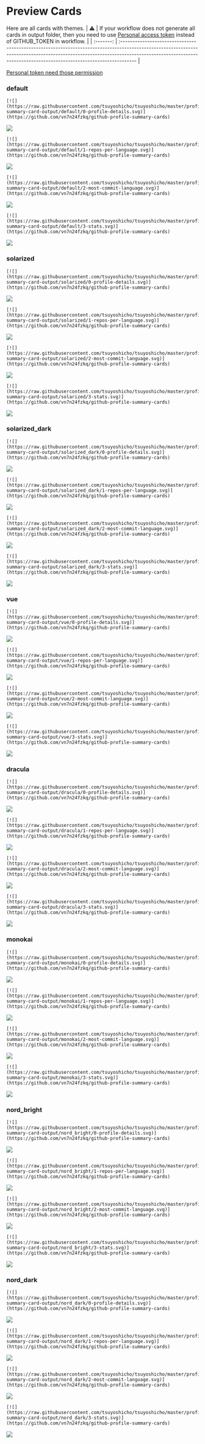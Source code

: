 
# Preview Cards

Here are all cards with themes.
| :warning: | If your workflow does not generate all cards in output folder, then you need to use [Personal access token](https://docs.github.com/en/actions/configuring-and-managing-workflows/creating-and-storing-encrypted-secrets) instead of GITHUB_TOKEN in workflow. |
| :-------: | :------------------------------------------------------------------------------------------------------------------------------------------------------------------------------------------------------------------------------------------------ |

[Personal token need those permission](https://github.com/vn7n24fzkq/github-profile-summary-cards/wiki/Personal-access-token-permissions)


### default


```
[![](https://raw.githubusercontent.com/tsuyoshicho/tsuyoshicho/master/profile-summary-card-output/default/0-profile-details.svg)](https://github.com/vn7n24fzkq/github-profile-summary-cards)
```
![](https://raw.githubusercontent.com/tsuyoshicho/tsuyoshicho/master/profile-summary-card-output/default/0-profile-details.svg)


```
[![](https://raw.githubusercontent.com/tsuyoshicho/tsuyoshicho/master/profile-summary-card-output/default/1-repos-per-language.svg)](https://github.com/vn7n24fzkq/github-profile-summary-cards)
```
![](https://raw.githubusercontent.com/tsuyoshicho/tsuyoshicho/master/profile-summary-card-output/default/1-repos-per-language.svg)


```
[![](https://raw.githubusercontent.com/tsuyoshicho/tsuyoshicho/master/profile-summary-card-output/default/2-most-commit-language.svg)](https://github.com/vn7n24fzkq/github-profile-summary-cards)
```
![](https://raw.githubusercontent.com/tsuyoshicho/tsuyoshicho/master/profile-summary-card-output/default/2-most-commit-language.svg)


```
[![](https://raw.githubusercontent.com/tsuyoshicho/tsuyoshicho/master/profile-summary-card-output/default/3-stats.svg)](https://github.com/vn7n24fzkq/github-profile-summary-cards)
```
![](https://raw.githubusercontent.com/tsuyoshicho/tsuyoshicho/master/profile-summary-card-output/default/3-stats.svg)


### solarized


```
[![](https://raw.githubusercontent.com/tsuyoshicho/tsuyoshicho/master/profile-summary-card-output/solarized/0-profile-details.svg)](https://github.com/vn7n24fzkq/github-profile-summary-cards)
```
![](https://raw.githubusercontent.com/tsuyoshicho/tsuyoshicho/master/profile-summary-card-output/solarized/0-profile-details.svg)


```
[![](https://raw.githubusercontent.com/tsuyoshicho/tsuyoshicho/master/profile-summary-card-output/solarized/1-repos-per-language.svg)](https://github.com/vn7n24fzkq/github-profile-summary-cards)
```
![](https://raw.githubusercontent.com/tsuyoshicho/tsuyoshicho/master/profile-summary-card-output/solarized/1-repos-per-language.svg)


```
[![](https://raw.githubusercontent.com/tsuyoshicho/tsuyoshicho/master/profile-summary-card-output/solarized/2-most-commit-language.svg)](https://github.com/vn7n24fzkq/github-profile-summary-cards)
```
![](https://raw.githubusercontent.com/tsuyoshicho/tsuyoshicho/master/profile-summary-card-output/solarized/2-most-commit-language.svg)


```
[![](https://raw.githubusercontent.com/tsuyoshicho/tsuyoshicho/master/profile-summary-card-output/solarized/3-stats.svg)](https://github.com/vn7n24fzkq/github-profile-summary-cards)
```
![](https://raw.githubusercontent.com/tsuyoshicho/tsuyoshicho/master/profile-summary-card-output/solarized/3-stats.svg)


### solarized_dark


```
[![](https://raw.githubusercontent.com/tsuyoshicho/tsuyoshicho/master/profile-summary-card-output/solarized_dark/0-profile-details.svg)](https://github.com/vn7n24fzkq/github-profile-summary-cards)
```
![](https://raw.githubusercontent.com/tsuyoshicho/tsuyoshicho/master/profile-summary-card-output/solarized_dark/0-profile-details.svg)


```
[![](https://raw.githubusercontent.com/tsuyoshicho/tsuyoshicho/master/profile-summary-card-output/solarized_dark/1-repos-per-language.svg)](https://github.com/vn7n24fzkq/github-profile-summary-cards)
```
![](https://raw.githubusercontent.com/tsuyoshicho/tsuyoshicho/master/profile-summary-card-output/solarized_dark/1-repos-per-language.svg)


```
[![](https://raw.githubusercontent.com/tsuyoshicho/tsuyoshicho/master/profile-summary-card-output/solarized_dark/2-most-commit-language.svg)](https://github.com/vn7n24fzkq/github-profile-summary-cards)
```
![](https://raw.githubusercontent.com/tsuyoshicho/tsuyoshicho/master/profile-summary-card-output/solarized_dark/2-most-commit-language.svg)


```
[![](https://raw.githubusercontent.com/tsuyoshicho/tsuyoshicho/master/profile-summary-card-output/solarized_dark/3-stats.svg)](https://github.com/vn7n24fzkq/github-profile-summary-cards)
```
![](https://raw.githubusercontent.com/tsuyoshicho/tsuyoshicho/master/profile-summary-card-output/solarized_dark/3-stats.svg)


### vue


```
[![](https://raw.githubusercontent.com/tsuyoshicho/tsuyoshicho/master/profile-summary-card-output/vue/0-profile-details.svg)](https://github.com/vn7n24fzkq/github-profile-summary-cards)
```
![](https://raw.githubusercontent.com/tsuyoshicho/tsuyoshicho/master/profile-summary-card-output/vue/0-profile-details.svg)


```
[![](https://raw.githubusercontent.com/tsuyoshicho/tsuyoshicho/master/profile-summary-card-output/vue/1-repos-per-language.svg)](https://github.com/vn7n24fzkq/github-profile-summary-cards)
```
![](https://raw.githubusercontent.com/tsuyoshicho/tsuyoshicho/master/profile-summary-card-output/vue/1-repos-per-language.svg)


```
[![](https://raw.githubusercontent.com/tsuyoshicho/tsuyoshicho/master/profile-summary-card-output/vue/2-most-commit-language.svg)](https://github.com/vn7n24fzkq/github-profile-summary-cards)
```
![](https://raw.githubusercontent.com/tsuyoshicho/tsuyoshicho/master/profile-summary-card-output/vue/2-most-commit-language.svg)


```
[![](https://raw.githubusercontent.com/tsuyoshicho/tsuyoshicho/master/profile-summary-card-output/vue/3-stats.svg)](https://github.com/vn7n24fzkq/github-profile-summary-cards)
```
![](https://raw.githubusercontent.com/tsuyoshicho/tsuyoshicho/master/profile-summary-card-output/vue/3-stats.svg)


### dracula


```
[![](https://raw.githubusercontent.com/tsuyoshicho/tsuyoshicho/master/profile-summary-card-output/dracula/0-profile-details.svg)](https://github.com/vn7n24fzkq/github-profile-summary-cards)
```
![](https://raw.githubusercontent.com/tsuyoshicho/tsuyoshicho/master/profile-summary-card-output/dracula/0-profile-details.svg)


```
[![](https://raw.githubusercontent.com/tsuyoshicho/tsuyoshicho/master/profile-summary-card-output/dracula/1-repos-per-language.svg)](https://github.com/vn7n24fzkq/github-profile-summary-cards)
```
![](https://raw.githubusercontent.com/tsuyoshicho/tsuyoshicho/master/profile-summary-card-output/dracula/1-repos-per-language.svg)


```
[![](https://raw.githubusercontent.com/tsuyoshicho/tsuyoshicho/master/profile-summary-card-output/dracula/2-most-commit-language.svg)](https://github.com/vn7n24fzkq/github-profile-summary-cards)
```
![](https://raw.githubusercontent.com/tsuyoshicho/tsuyoshicho/master/profile-summary-card-output/dracula/2-most-commit-language.svg)


```
[![](https://raw.githubusercontent.com/tsuyoshicho/tsuyoshicho/master/profile-summary-card-output/dracula/3-stats.svg)](https://github.com/vn7n24fzkq/github-profile-summary-cards)
```
![](https://raw.githubusercontent.com/tsuyoshicho/tsuyoshicho/master/profile-summary-card-output/dracula/3-stats.svg)


### monokai


```
[![](https://raw.githubusercontent.com/tsuyoshicho/tsuyoshicho/master/profile-summary-card-output/monokai/0-profile-details.svg)](https://github.com/vn7n24fzkq/github-profile-summary-cards)
```
![](https://raw.githubusercontent.com/tsuyoshicho/tsuyoshicho/master/profile-summary-card-output/monokai/0-profile-details.svg)


```
[![](https://raw.githubusercontent.com/tsuyoshicho/tsuyoshicho/master/profile-summary-card-output/monokai/1-repos-per-language.svg)](https://github.com/vn7n24fzkq/github-profile-summary-cards)
```
![](https://raw.githubusercontent.com/tsuyoshicho/tsuyoshicho/master/profile-summary-card-output/monokai/1-repos-per-language.svg)


```
[![](https://raw.githubusercontent.com/tsuyoshicho/tsuyoshicho/master/profile-summary-card-output/monokai/2-most-commit-language.svg)](https://github.com/vn7n24fzkq/github-profile-summary-cards)
```
![](https://raw.githubusercontent.com/tsuyoshicho/tsuyoshicho/master/profile-summary-card-output/monokai/2-most-commit-language.svg)


```
[![](https://raw.githubusercontent.com/tsuyoshicho/tsuyoshicho/master/profile-summary-card-output/monokai/3-stats.svg)](https://github.com/vn7n24fzkq/github-profile-summary-cards)
```
![](https://raw.githubusercontent.com/tsuyoshicho/tsuyoshicho/master/profile-summary-card-output/monokai/3-stats.svg)


### nord_bright


```
[![](https://raw.githubusercontent.com/tsuyoshicho/tsuyoshicho/master/profile-summary-card-output/nord_bright/0-profile-details.svg)](https://github.com/vn7n24fzkq/github-profile-summary-cards)
```
![](https://raw.githubusercontent.com/tsuyoshicho/tsuyoshicho/master/profile-summary-card-output/nord_bright/0-profile-details.svg)


```
[![](https://raw.githubusercontent.com/tsuyoshicho/tsuyoshicho/master/profile-summary-card-output/nord_bright/1-repos-per-language.svg)](https://github.com/vn7n24fzkq/github-profile-summary-cards)
```
![](https://raw.githubusercontent.com/tsuyoshicho/tsuyoshicho/master/profile-summary-card-output/nord_bright/1-repos-per-language.svg)


```
[![](https://raw.githubusercontent.com/tsuyoshicho/tsuyoshicho/master/profile-summary-card-output/nord_bright/2-most-commit-language.svg)](https://github.com/vn7n24fzkq/github-profile-summary-cards)
```
![](https://raw.githubusercontent.com/tsuyoshicho/tsuyoshicho/master/profile-summary-card-output/nord_bright/2-most-commit-language.svg)


```
[![](https://raw.githubusercontent.com/tsuyoshicho/tsuyoshicho/master/profile-summary-card-output/nord_bright/3-stats.svg)](https://github.com/vn7n24fzkq/github-profile-summary-cards)
```
![](https://raw.githubusercontent.com/tsuyoshicho/tsuyoshicho/master/profile-summary-card-output/nord_bright/3-stats.svg)


### nord_dark


```
[![](https://raw.githubusercontent.com/tsuyoshicho/tsuyoshicho/master/profile-summary-card-output/nord_dark/0-profile-details.svg)](https://github.com/vn7n24fzkq/github-profile-summary-cards)
```
![](https://raw.githubusercontent.com/tsuyoshicho/tsuyoshicho/master/profile-summary-card-output/nord_dark/0-profile-details.svg)


```
[![](https://raw.githubusercontent.com/tsuyoshicho/tsuyoshicho/master/profile-summary-card-output/nord_dark/1-repos-per-language.svg)](https://github.com/vn7n24fzkq/github-profile-summary-cards)
```
![](https://raw.githubusercontent.com/tsuyoshicho/tsuyoshicho/master/profile-summary-card-output/nord_dark/1-repos-per-language.svg)


```
[![](https://raw.githubusercontent.com/tsuyoshicho/tsuyoshicho/master/profile-summary-card-output/nord_dark/2-most-commit-language.svg)](https://github.com/vn7n24fzkq/github-profile-summary-cards)
```
![](https://raw.githubusercontent.com/tsuyoshicho/tsuyoshicho/master/profile-summary-card-output/nord_dark/2-most-commit-language.svg)


```
[![](https://raw.githubusercontent.com/tsuyoshicho/tsuyoshicho/master/profile-summary-card-output/nord_dark/3-stats.svg)](https://github.com/vn7n24fzkq/github-profile-summary-cards)
```
![](https://raw.githubusercontent.com/tsuyoshicho/tsuyoshicho/master/profile-summary-card-output/nord_dark/3-stats.svg)

